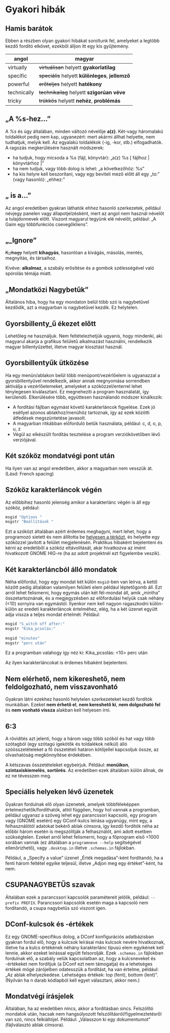 # Gyakori hibák

## Hamis barátok

Ebben a részben olyan gyakori hibákat soroltunk fel, amelyeket a legtöbb kezdő fordító elkövet, ezekből álljon itt egy kis gyűjtemény. 

|angol|magyar|
|-|-|
|virtually|~~virtuálisan~~ helyett **gyakorlatilag**|
|specific|~~speciális~~ helyett **különleges**, **jellemző** |
|powerful|~~erőteljes~~ helyett **hatékony**|
|technically|~~technikailag~~ helyett **szigorúan véve**|
|tricky|~~trükkös~~ helyett **nehéz**, **problémás**|

## „A %s-hez…”

A _%s_ és úgy általában, minden változó névelője **a(z)**. Két-vagy háromalakú toldalékot pedig nem kap, ugyanezért: mert akármi állhat helyette, nem tudhatjuk, melyik kell. Az egyalakú toldalékok (-ig, -kor, stb.) elfogadhatók. A ragozás megkerülésére használt módszerek:

 - ha tudjuk, hogy micsoda a %s (fájl, könyvtár): „a(z) %s \[ fájlhoz | könyvtárhoz \]”
 - ha nem tudjuk, vagy több dolog is lehet: „a következőhöz: %s”
 - ha kis helyre kell beszorítani, vagy egy beviteli mező előtt áll egy „to:” (vagy hasonló): „ehhez:”

## „<programneve> is a…”

Az angol eredetiben gyakran láthatók ehhez hasonló szerkezetek, például névjegy panelen vagy állapotjelzésként, mert az angol nem használ névelőt a tulajdonnevek előtt. Viszont magyarul tegyünk elé névelőt, például: „A Gaim egy többfunkciós csevegőkliens”.

## „\_Ignore”

~~K\_ihagy~~ helyett **kihagyás**, hasonlóan a kivágás, másolás, mentés, megnyitás, és társaihoz.

Kivéve: **alkalmaz**, a szabály erősítése és a gombok szélességével való spórolás témája miatt.

## „Mondatközi Nagybetűk”

Általános hiba, hogy ha egy mondaton belül több szó is nagybetűvel kezdődik, azt a magyarban is nagybetűvel kezdik. Ez helytelen.

## Gyorsbillenty\_ű ékezet előtt

Lehetőleg ne használjuk. Nem feltételezhetjük ugyanis, hogy mindenki, aki magyarul akarja a grafikus felületű alkalmazást használni, rendelkezik magyar billentyűzettel, illetve magyar kiosztást használ.

## Gyorsbillentyűk ütközése

Ha egy menün/ablakon belül több menüpont/vezérlőelem is ugyanazzal a gyorsbillentyűvel rendelkezik, akkor annak megnyomása sorrendben aktiválja a vezérlőelemeket, amelyeket a szóközzel/enterrel lehet ténylegesen kiválasztani. Ez megnehezíti a program használatát, így kerülendő. Elkerülésére több, együttesen használandó módszer kínálkozik:

 - A fordítási fájlban egymást követő karakterláncok figyelése. Ezek jó eséllyel azonos ablakhoz/menühöz tartoznak, így az ezek közötti átfedések megszüntetése javasolt.
 - A magyarban ritkábban előforduló betűk használata, például: c, d, o, p, u, z
 - Végül az elkészült fordítás tesztelése a program verziókövetőben lévő verziójával.

## Két szóköz mondatvégi pont után

Ha ilyen van az angol eredetiben, akkor a magyarban nem vesszük át. (Lásd: French spacing)

## Szóköz karakterláncok végén

Az előbbihez hasonló jelenség amikor a karakterlánc végén is áll egy szóköz, például:

```python
msgid "Options "
msgstr "Beállítások "
```

Ezt a szóközt általában azért érdemes meghagyni, mert lehet, hogy a programozó sietett és nem állította be [helyesen a térközt](http://library.gnome.org/devel/hig-book/stable/design-text-labels.html.en#layout-label-position), és helyette egy szóközzel javított a felület megjelenésén. Praktikus hibaként bejelenteni és kérni az eredetiből a szóköz eltávolítását, akár hivatkozva az imént hivatkozott GNOME HIG-re (ha az adott projektnél ezt figyelembe veszik).

## Két karakterláncból álló mondatok

Néha előfordul, hogy egy mondat két külön `msgid`-ben van leírva, a kettő között pedig általában valamilyen felületi elem például léptetőgomb áll. Ezt arról lehet felismerni, hogy egymás után két fél-mondat áll, amik „mintha” összetartoznának, és a megjegyzésben az előfordulási helyük csak néhány (&lt;10) sornyira van egymástól. Ilyenkor nem kell nagyon ragaszkodni külön-külön az eredeti karakterláncok értelméhez, elég, ha a két üzenet együtt adja vissza a teljes mondat értelmét. Például:

```python
msgid "S_witch off after:"
msgstr "Kika_pcsolás:"
 
msgid "minutes"
msgstr "perc után"
```

Ez a programban valahogy így néz ki: Kika\_pcsolás: &lt;10&gt; perc után

Az ilyen karakterláncokat is érdemes hibaként bejelenteni.

## Nem elérhető, nem kikereshető, nem feldolgozható, nem visszavonható

Gyakran látni ezekhez hasonló helytelen szerkezeteket kezdő fordítók munkáiban. Ezeket **nem érhető el**, **nem kereshető ki**, **nem dolgozható fel** és **nem vonható vissza** alakban kell helyesen írni.

## 6:3

A rövidítés azt jelenti, hogy a három vagy több szóból és hat vagy több szótagból (egy szótagú igekötők és toldalékok nélkül) álló szóösszetételeket a fő összetételi határon kötőjellel kapcsoljuk össze, az olvashatóság megkönnyítése érdekében.

A kétszavas összetételeket egybeírjuk. Például: **menüikon**, **szintaxiskiemelés**, **sortörés**. Az eredetiben ezek általában külön állnak, de ez ne tévesszen meg.

## Speciális helyeken lévő üzenetek

Gyakran fordulnak elő olyan üzenetek, amelyek többféleképpen értelmezhetők/fordíthatók, attól függően, hogy hol vannak a programban, például ugyanaz a szöveg lehet egy parancssori kapcsoló, egy program vagy (GNOME esetén) egy GConf-kulcs leírása ugyanúgy, mint egy, a felhasználótól adatokat bekérő ablak címsora, így kezdő fordítók néha az előbbi három esetén is megszólítják a felhasználót, ami adott esetben szükségtelen. Ezeket arról lehet felismerni, hogy a főprogram első &lt;1000 sorában vannak (ez általában a `programneve --help` segítségével ellenőrizhető), vagy `.desktop.in` illetve `.schemas.in` fájlokban.

Például, a „Specify a value” üzenet „Érték megadása”-ként fordítandó, ha a fenti három feltétel egyike teljesül, illetve „Adjon meg egy értéket”-ként, ha nem.

## CSUPANAGYBETŰS szavak

Általában ezek a parancssori kapcsolók paramétereit jelölik, például: `--prefix PREFIX`. Parancssori kapcsolók esetén maga a kapcsoló nem fordítandó, a csupa nagybetűs szó viszont igen.

## DConf-kulcsok és -értékek

Ez egy GNOME-specifikus dolog, a DConf konfigurációs adatbázisban gyakran fordul elő, hogy a kulcsok leírásai más kulcsok nevére hivatkoznak, illetve ha a kulcs értékének néhány karakterlánc típusú elem egyikének kell lennie, akkor ezeket leírással együtt felsorolják. Ezek `.schemas.in` fájlokban fordulnak elő, a szabály velük kapcsolatban az, hogy a kulcsneveket és -értékeket nem fordítjuk (a DConf ezt nem támogatja) és a lehetséges értékek mögé zárójelben odatesszük a fordítást, ha van értelme, például: „Az ablak elhelyezkedése. Lehetséges értékek: top (fent), bottom (lent)”. (Nyilván ha n darab kódlapból kell egyet választani, akkor nem.)

## Mondatvégi írásjelek

Általában, ha az eredetiben nincs, akkor a fordításban sincs. Felszólító mondatok után, hacsak nem hangsúlyozott felszólításról/figyelmeztetésről van szó, nincs felkiáltójel. Például: „Válasszon ki egy dokumentumot” (fájlválasztó ablak címsora).

<!-- FIXME
## A szöveg érthetősége mindenek felett

Az alábbi rész a [Fordítás HOGYAN](http://tldp.fsf.hu/Forditas-HOGYAN/Forditas-HOGYAN.html) oldalról származik, mondandóját érdemes megszívlelni:

-   A munka megkezdése előtt nézd át a szógyűjteményt, amely egyes angol szavak magyar megfelelőjét tartalmazza a [MLDP](MLDP "wikilink") szerint.
-   Nézz bele egy-két magyarított HOGYANba, és az egyes részeket hasonlítsd össze azok angol változatával. Így könnyebben ráérzel arra, mit és hogyan kell és/vagy érdemes fordítanod.
-   Ragaszkodj az angol eredeti szöveg értelméhez, mondanivalójához, de ne ragaszkodj annak megfogalmazásához/mondatszerkezetéhez.
-   Angolul teljesen másképp kell gondolkodni, mint magyarul. Előfordulhat, hogy egy angol mondatot két magyar mondatra érdemes fordítani és viszont.
-   A minőségi munka érdekében inkább lassan, de precízen fordíts. Teljesen felesleges összedobni valami ferdítés félét, aztán a lektorra bízni, hadd fordítsa le újra az egészet...
-   Ha valamely szó, kifejezés vagy mondat jelentésében bizonytalan vagy illetve végképp nem boldogulsz, kérdezz rá a levelezőlistán, amelyre a [A Magyar Linux Dokumentációs Projekt](https://lists.sch.bme.hu/wws/info/linuxhowto) honlapon iratkozhatsz fel. A lista ugyanis ezért (is) van.
-   Ha az angol szó vagy kifejezés látszólag nem illik a mondatba, akkor gyanakodj! Valószínűleg többértelmű szóról/kifejezésről van szó. Például a "double check" kifejezést többen, csont nélkül "dupla ellenőrzés"-nek fordították, ez annyira magyartalan, hogy csak na. A "double check" helyesen "alapos ellenőrzés". Ilyen esetben használjátok a fordítási segédleteket, ha végképp nem boldogulsz, akkor a teendőket lásd az előző bekezdésben.
-   A munka végeztével olvasd végig fordításodat a helyesírási hibákat is figyelve/javítva. Ha épeszű magyar emberként megérted amit abban leírtál, valószínűleg jó munkát végeztél. Tartsd észben: a fordításokat a Linux-felhasználók népes tábora olvassa.
-->

